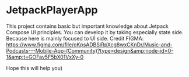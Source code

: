 # JetpackPlayerApp
This project contains basic but important knowledge about Jetpack Compose UI principles. You can develop it by taking especially state side. Because here is mainly focused to Uİ side. Credit FIGMA: https://www.figma.com/file/oKpsADBSiRpXcg8wxCKnDr/Music-and-Podcasts---Mobile-App-(Community)?type=design&amp;node-id=0-1&amp;t=GOFav5F5bX01VxXy-0

Hope this will help you)
